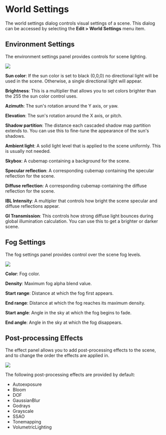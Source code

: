 # World Settings

The world settings dialog controls visual settings of a scene. This dialog can be accessed by selecting the **Edit > World Settings** menu item.

## Environment Settings

The environment settings panel provides controls for scene lighting.

![](https://github.com/UltraEngine/Documentation/blob/master/Images/worldsettings.png?raw=true)

**Sun color**: If the sun color is set to black (0,0,0) no directional light will be used in the scene. Otherwise, a single directional light will appear.

**Brightness**: This is a multiplier that allows you to set colors brighter than the 255 the sun color control uses.

**Azimuth**: The sun's rotation around the Y axis, or yaw.

**Elevation**: The sun's rotation around the X axis, or pitch.

**Shadow partition**: The distance each cascaded shadow map partition extends to. You can use this to fine-tune the appearance of the sun's shadows.

**Ambient light**: A solid light level that is applied to the scene uniformly. This is usually not needed.

**Skybox**: A cubemap containing a background for the scene.

**Specular reflection**: A corresponding cubemap containing the specular reflection for the scene.

**Diffuse reflection**: A corresponding cubemap containing the diffuse reflection for the scene.

**IBL Intensity**: A multipler that controls how bright the scene specular and diffuse reflections appear.

**GI Transmission**: This controls how strong diffuse light bounces during global illumination calculation. You can use this to get a brighter or darker scene.

## Fog Settings

The fog settings panel provides control over the scene fog levels.

![](https://github.com/UltraEngine/Documentation/blob/master/Images/worldsettings2.png?raw=true)

**Color**: Fog color.

**Density**: Maximum fog alpha blend value.

**Start range**: Distance at which the fog first appears.

**End range**: Distance at which the fog reaches its maximum density.

**Start angle**: Angle in the sky at which the fog begins to fade.

**End angle**: Angle in the sky at which the fog disappears.

## Post-processing Effects

The effect panel allows you to add post-processing effects to the scene, and to change the order the effects are applied in.

![](https://github.com/UltraEngine/Documentation/blob/master/Images/worldsettings3.png?raw=true)

The following post-processing effects are provided by default:
- Autoexposure
- Bloom
- DOF
- GaussianBlur
- Godrays
- Grayscale
- SSAO
- Tonemapping
- VolumetricLighting
